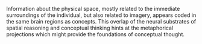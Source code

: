 Information about the physical space, mostly related to the immediate surroundings of the individual, but also related to imagery, appears coded in the same brain regions as concepts. This overlap of the neural substrates of spatial reasoning and conceptual thinking hints at the metaphorical projections which might provide the foundations of conceptual thought.